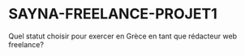 # SAYNA-FREELANCE-PROJET1
Quel statut choisir pour exercer en Grèce en tant que rédacteur web freelance?

